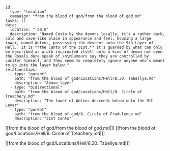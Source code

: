 
```RpgManager4
id: 
  type: "location"
  campaign: "from the blood of god/from the blood of god.md"
tasks: []
data: 
  location: "-30,0"
  description: "Named Custo by the demons locally, it's a rather dark, cold and cave-like place in appearance and feel, housing a large tower, named Anteus, possessing the descent unto the 9th Layer of Hell.  It is **the Canto of the 31st.** It's guarded by what can only be described as wrath incarnated itself unto a kind of demon not even the Royals dare speak of.\n\nRumours say they are controlled by Lucifer himself, and they seem to completely ignore anyone who's meant to go into the layer below."
relationships: 
  - type: "parent"
    path: "from the blood of god/Locations/Hell/8.30. Tabellya.md"
    description: "Above layer"
  - type: "bidirectional"
    path: "from the blood of god/Locations/Hell/9. Circle of Treachery.md"
    description: "The tower of Anteus descends below unto the 9th Layer"
  - type: "parent"
    path: "from the blood of god/8. Circle of Fradulence.md"
    description: "31st Canto"
```

[[from the blood of god/from the blood of god.md|]]
[[from the blood of god/Locations/Hell/9. Circle of Treachery.md|]]

[[from the blood of god/Locations/Hell/8.30. Tabellya.md|]]
